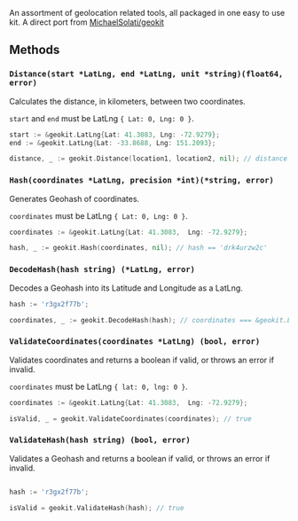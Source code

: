 An assortment of geolocation related tools, all packaged in one easy to use kit. A direct port from [MichaelSolati/geokit]("http://github.com/MichaelSolati/geokit")

## Methods

### `Distance(start *LatLng, end *LatLng, unit *string)(float64, error)`

Calculates the distance, in kilometers, between two coordinates.

`start` and `end` must be LatLng `{ Lat: 0, Lng: 0 }`.

```go
start := &geokit.LatLng{Lat: 41.3083, Lng: -72.9279};
end := &geokit.LatLng{Lat: -33.8688, Lng: 151.2093};

distance, _ := geokit.Distance(location1, location2, nil); // distance == 16082.811206563834
```

### `Hash(coordinates *LatLng, precision *int)(*string, error)`

Generates Geohash of coordinates.

`coordinates` must be LatLng `{ Lat: 0, Lng: 0 }`.

```go
coordinates := &geokit.LatLng{Lat: 41.3083,  Lng: -72.9279};

hash, _ := geokit.Hash(coordinates, nil); // hash == 'drk4urzw2c'
```

### `DecodeHash(hash string) (*LatLng, error)`

Decodes a Geohash into its Latitude and Longitude as a LatLng.

```go
hash := 'r3gx2f77b';

coordinates, _ := geokit.DecodeHash(hash); // coordinates === &geokit.LatLng{Lat: -33.86881113052368,  Lng: 151.2093186378479}
```

### `ValidateCoordinates(coordinates *LatLng) (bool, error)`

Validates coordinates and returns a boolean if valid, or throws an error if invalid.

`coordinates` must be LatLng `{ lat: 0, lng: 0 }`.

```go
coordinates := &geokit.LatLng{Lat: 41.3083,  Lng: -72.9279};

isValid, _ = geokit.ValidateCoordinates(coordinates); // true
```

### `ValidateHash(hash string) (bool, error)`

Validates a Geohash and returns a boolean if valid, or throws an error if invalid.

```go

hash := 'r3gx2f77b';

isValid = geokit.ValidateHash(hash); // true
```